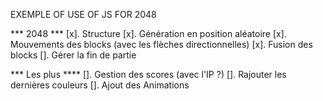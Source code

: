 EXEMPLE OF USE OF JS FOR 2048

*** 2048 ***
[x]. Structure
[x]. Génération en position aléatoire
[x]. Mouvements des blocks (avec les flèches directionnelles)
[x]. Fusion des blocks
[]. Gérer la fin de partie


*** Les plus ****
[]. Gestion des scores (avec l'IP ?)
[]. Rajouter les dernières couleurs
[]. Ajout des Animations